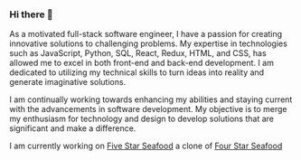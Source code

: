 ### Hi there 👋

As a motivated full-stack software engineer, I have a passion for creating innovative solutions to challenging problems. My expertise in technologies such as JavaScript, Python, SQL, React, Redux, HTML, and CSS, has allowed me to excel in both front-end and back-end development. I am dedicated to utilizing my technical skills to turn ideas into reality and generate imaginative solutions.

I am continually working towards enhancing my abilities and staying current with the advancements in software development. My objective is to merge my enthusiasm for technology and design to develop solutions that are significant and make a difference.

I am currently working on [Five Star Seafood](https://five-star-seafood.onrender.com/) a clone of [Four Star Seafood](https://www.fourstarseafood.com/)


<!--
**vinceviet/vinceviet** is a ✨ _special_ ✨ repository because its `README.md` (this file) appears on your GitHub profile.

Here are some ideas to get you started:

- 🔭 I’m currently working on ...
- 🌱 I’m currently learning ...
- 👯 I’m looking to collaborate on ...
- 🤔 I’m looking for help with ...
- 💬 Ask me about ...
- 📫 How to reach me: ...
- 😄 Pronouns: ...
- ⚡ Fun fact: ...
-->
